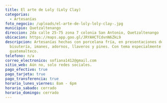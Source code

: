 ```yaml
---
title: El arte de Loly (Loly Clay)
categorias:
  - Artesanías
foto_negocio: /uploads/el-arte-de-loly-loly-clay-.jpg
municipio: Quetzaltenango
direccion: 2da calle 25-75 zona 7 colonia San Antonio, Quetzaltenango
ubicacion: https://maps.app.goo.gl/JRYAHCTCdvnN6ZkL9
descripcion: Artesanías hechas con porcelana fría, en presentaciones de
  bisutería, imanes, adornos, llaveros y pines. Con tema especialmente
  guatemalteco.
telefono: n/a
correo_electronico: sofiana1412@gmail.com
sitio_web: Aún no, solo redes sociales.
pago_efectivo: true
pago_tarjeta: true
pago_transferencia: true
horario_lunes_viernes: 8am - 6pm
horario_sabado: cerrado
horario_domingo: cerrado
---
```

